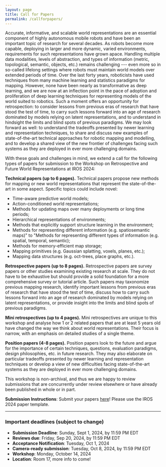 ```yaml
---
layout: page
title: Call for Papers
permalink: /callforpapers/
---
```


Accurate, informative, and scalable world representations are an essential component of highly autonomous mobile robots and have been an important topic of research for several decades. As robots become more capable, deploying in larger and more dynamic, varied environments, requirements for such representations have grown apace. Handling multiple data modalities, levels of abstraction, and types of information (metric, topological, semantic, objects, etc.) remains challenging --- even more so in so-called lifelong settings where robots must maintain world models over extended periods of time. Over the last forty years, roboticists have used techniques from many machine learning and statistics paradigms for mapping. However, none have been nearly as transformative as deep learning, and we are now at an inflection point in the pace of adoption and proliferation of deep learning techniques for representing models of the world suited to robotics. Such a moment offers an opportunity for retrospection: to consider lessons from previous eras of research that have stood the test of time, to carry such lessons forward into an age of research dominated by models relying on latent representations, and to understand in hindsight the limits and blind spots of previous paradigms. We may look forward as well: to understand the tradeoffs presented by newer learning and representation techniques, to share and discuss new examples of state-of-the-art technical approaches for robotic mapping and modelling, and to develop a shared view of the new frontier of challenges facing such systems as they are deployed in ever more challenging domains.

With these goals and challenges in mind, we extend a call for the following types of papers for submission to the Workshop on Retrospective and Future World Representations at IROS 2024:

**Technical papers (up to 6 pages).** Technical papers propose new methods for mapping or new world representations that represent the state-of-the-art in some aspect. Specific topics could include novel:

- Time-aware predictive world models;
- Action-conditioned world representations;
- Methods for updating maps over many deployments or long time periods;
- Hierarchical representations of environments;
- Methods that explicitly support structure learning in the environment;
- Methods for representing different information (e.g. spatiosemantic maps)" to "Methods for representing different types of information (e.g. spatial, temporal, semantic);
- Methods for memory-efficient map storage;
- Mapping primitives (e.g. Gaussian splatting, voxels, planes, etc.);
- Mapping data structures (e.g. oct-trees, place graphs, etc.).

**Retrospective papers (up to 8 pages).** Retrospective papers are survey papers or other studies examining existing research at scale. They do not have to be exhaustive but should provide a solid foundation for a more comprehensive survey or tutorial article. Such papers may taxonomize previous mapping research, identify important lessons from previous eras of research that have stood the test of time, discuss how to carry such lessons forward into an age of research dominated by models relying on latent representations, or provide insight into the limits and blind spots of previous paradigms.

**Mini retrospectives (up to 4 pages).** Mini retrospectives are unique to this workshop and analyse how 1 or 2 related papers that are at least 5 years old have changed the way we think about world representations. Their focus is narrow, with an emphasis on detailed studies of a single theme.

**Position papers (4-8 pages).** Position papers look to the future and argue for the importance of certain techniques, questions, evaluation paradigms, design philosophies, etc. in future research. They may also elaborate on particular tradeoffs presented by newer learning and representation techniques or develop a view of new difficulties facing state-of-the-art systems as they are deployed in ever more challenging domains.

This workshop is non-archival, and thus we are happy to review submissions that are concurrently under review elsewhere or have already been published in whole or in part.

**Submission Instructions**: Submit your papers [here](https://easychair.org/conferences/?conf=retromapiros2024)!
Please use the IROS 2024 paper template.

--- 

### Important deadlines (subject to change)

- **Submission Deadline**: Sunday, Sept 1, 2024, by 11:59 PM EDT
- **Reviews due**: Friday, Sep 20, 2024, by 11:59 PM EDT
- **Acceptance Notification**: Tuesday, Oct 1, 2024
- **Camera-ready submission**: Tuesday, Oct 8, 2024, by 11:59 PM EDT
- **Workshop**: Monday, October 14, 2024
- **Location**: Room 17, more info to come!